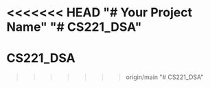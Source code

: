 <<<<<<< HEAD
"# Your Project Name" 
"# CS221_DSA" 
=======
# CS221_DSA
>>>>>>> origin/main
"# CS221_DSA" 

